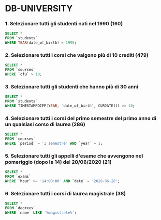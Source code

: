 # DB-UNIVERSITY

### 1. Selezionare tutti gli studenti nati nel 1990 (160)
``` sql
SELECT *
FROM `students`
WHERE YEAR(date_of_birth) = 1990;
```

### 2. Selezionare tutti i corsi che valgono più di 10 crediti (479)
``` sql
SELECT *
FROM `courses`
WHERE `cfu` > 10;
```

### 3. Selezionare tutti gli studenti che hanno più di 30 anni
``` sql
SELECT *
FROM `students`
WHERE TIMESTAMPDIFF(YEAR, `date_of_birth`, CURDATE()) >= 30;
```

### 4. Selezionare tutti i corsi del primo semestre del primo anno di un qualsiasi corso di laurea (286)
``` sql
SELECT *
FROM `courses`
WHERE `period` = 'I semestre' AND `year` = 1;
```

### 5. Selezionare tutti gli appelli d'esame che avvengono nel pomeriggio (dopo le 14) del 20/06/2020 (21)
``` sql
SELECT *
FROM `exams`
WHERE `hour` >= '14:00:00' AND `date` = '2020-06-20'; 
```

### 6. Selezionare tutti i corsi di laurea magistrale (38)
``` sql
SELECT *
FROM `degrees`
WHERE `name` LIKE '%magistrale%';
```